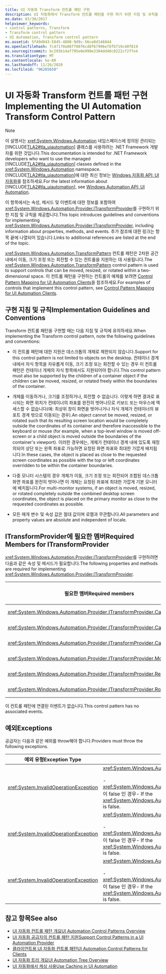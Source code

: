 ```yaml
---
title: UI 자동화 Transform 컨트롤 패턴 구현
description: UI 자동화에서 Transform 컨트롤 패턴을 구현 하기 위한 지침 및 규칙을 검토 합니다. ITransformProvider 인터페이스의 필수 멤버를 알고 있어야 합니다.
ms.date: 03/30/2017
helpviewer_keywords:
- control patterns, Transform
- Transform control pattern
- UI Automation, Transform control pattern
ms.assetid: 5f49d843-5845-4800-9d9c-56ce0d146844
ms.openlocfilehash: fc47170a08ff08f6cd8f67996ef8fbf19c40f819
ms.sourcegitcommit: bc293b14af795e0e999e3304dd40c0222cf2ffe4
ms.translationtype: MT
ms.contentlocale: ko-KR
ms.lasthandoff: 11/26/2020
ms.locfileid: "96265650"
---
```

# <a name="implementing-the-ui-automation-transform-control-pattern"></a><span data-ttu-id="cbbd8-104">UI 자동화 Transform 컨트롤 패턴 구현</span><span class="sxs-lookup"><span data-stu-id="cbbd8-104">Implementing the UI Automation Transform Control Pattern</span></span>

> [!NOTE]
> <span data-ttu-id="cbbd8-105">이 설명서는 <xref:System.Windows.Automation> 네임스페이스에 정의된 관리되는 [!INCLUDE[TLA2#tla_uiautomation](../../../includes/tla2sharptla-uiautomation-md.md)] 클래스를 사용하려는 .NET Framework 개발자를 위한 것입니다.</span><span class="sxs-lookup"><span data-stu-id="cbbd8-105">This documentation is intended for .NET Framework developers who want to use the managed [!INCLUDE[TLA2#tla_uiautomation](../../../includes/tla2sharptla-uiautomation-md.md)] classes defined in the <xref:System.Windows.Automation> namespace.</span></span> <span data-ttu-id="cbbd8-106">[!INCLUDE[TLA2#tla_uiautomation](../../../includes/tla2sharptla-uiautomation-md.md)]에 대한 최신 정보는 [Windows 자동화 API: UI 자동화](/windows/win32/winauto/entry-uiauto-win32)를 참조하세요.</span><span class="sxs-lookup"><span data-stu-id="cbbd8-106">For the latest information about [!INCLUDE[TLA2#tla_uiautomation](../../../includes/tla2sharptla-uiautomation-md.md)], see [Windows Automation API: UI Automation](/windows/win32/winauto/entry-uiauto-win32).</span></span>  
  
 <span data-ttu-id="cbbd8-107">이 항목에서는 속성, 메서드 및 이벤트에 대한 정보를 포함하여 <xref:System.Windows.Automation.Provider.ITransformProvider>를 구현하기 위한 지침 및 규칙을 제공합니다.</span><span class="sxs-lookup"><span data-stu-id="cbbd8-107">This topic introduces guidelines and conventions for implementing <xref:System.Windows.Automation.Provider.ITransformProvider>, including information about properties, methods, and events.</span></span> <span data-ttu-id="cbbd8-108">추가 참조에 대한 링크는 항목 끝에 나열되어 있습니다.</span><span class="sxs-lookup"><span data-stu-id="cbbd8-108">Links to additional references are listed at the end of the topic.</span></span>  
  
 <span data-ttu-id="cbbd8-109"><xref:System.Windows.Automation.TransformPattern> 컨트롤 패턴은 2차원 공간 내에서 이동, 크기 조정 또는 회전할 수 있는 컨트롤을 지원하는 데 사용됩니다.</span><span class="sxs-lookup"><span data-stu-id="cbbd8-109">The <xref:System.Windows.Automation.TransformPattern> control pattern is used to support controls that can be moved, resized, or rotated within a two-dimensional space.</span></span> <span data-ttu-id="cbbd8-110">이 컨트롤 패턴을 구현하는 컨트롤의 예제를 보려면 [Control Pattern Mapping for UI Automation Clients](control-pattern-mapping-for-ui-automation-clients.md)을 참조하세요.</span><span class="sxs-lookup"><span data-stu-id="cbbd8-110">For examples of controls that implement this control pattern, see [Control Pattern Mapping for UI Automation Clients](control-pattern-mapping-for-ui-automation-clients.md).</span></span>  
  
<a name="Implementation_Guidelines_and_Conventions"></a>

## <a name="implementation-guidelines-and-conventions"></a><span data-ttu-id="cbbd8-111">구현 지침 및 규칙</span><span class="sxs-lookup"><span data-stu-id="cbbd8-111">Implementation Guidelines and Conventions</span></span>  

 <span data-ttu-id="cbbd8-112">Transform 컨트롤 패턴을 구현할 때는 다음 지침 및 규칙에 유의하세요.</span><span class="sxs-lookup"><span data-stu-id="cbbd8-112">When implementing the Transform control pattern, note the following guidelines and conventions:</span></span>  
  
- <span data-ttu-id="cbbd8-113">이 컨트롤 패턴에 대한 지원은 데스크톱의 개체로 제한되지 않습니다.</span><span class="sxs-lookup"><span data-stu-id="cbbd8-113">Support for this control pattern is not limited to objects on the desktop.</span></span> <span data-ttu-id="cbbd8-114">컨테이너 경계 내에서 자식 항목을 자유롭게 이동, 크기 조정 또는 회전할 수 있는 경우 이 컨트롤 패턴은 컨테이너 개체의 자식 항목에서도 지원되어야 합니다.</span><span class="sxs-lookup"><span data-stu-id="cbbd8-114">This control pattern must also be supported by the children of a container object if the children can be moved, resized, or rotated freely within the boundaries of the container.</span></span>  
  
- <span data-ttu-id="cbbd8-115">개체를 이동하거나, 크기를 조정하거나, 회전할 수 없습니다. 이렇게 하면 결과로 표시되는 화면 위치가 컨테이너의 좌표를 완전히 벗어나므로 키보드 또는 마우스에 액세스할 수 없습니다(예: 최상위 창이 화면을 벗어나거나 자식 개체가 컨테이너의 뷰포트 경계 밖으로 이동되는 경우).</span><span class="sxs-lookup"><span data-stu-id="cbbd8-115">An object cannot be moved, resized, or rotated such that its resulting screen location would be completely outside the coordinates of its container and therefore inaccessible to the keyboard or mouse (for example, when a top-level window is moved off-screen or a child object is moved outside the boundaries of the container's viewport).</span></span> <span data-ttu-id="cbbd8-116">이러한 경우에는, 개체가 컨테이너 경계 내에 있도록 재정의되어 상단 또는 왼쪽 좌표로 가능하면 요청된 화면 좌표와 최대한 가깝게 배치됩니다.</span><span class="sxs-lookup"><span data-stu-id="cbbd8-116">In these cases, the object is placed as close to the requested screen coordinates as possible with the top or left coordinates overridden to be within the container boundaries.</span></span>  
  
- <span data-ttu-id="cbbd8-117">다중 모니터 시스템의 경우 개체가 이동, 크기 조정 또는 회전되어 조합된 데스크톱 화면 좌표를 완전히 벗어나면 이 개체는 요청된 좌표에 최대한 가깝게 기본 모니터에 배치됩니다.</span><span class="sxs-lookup"><span data-stu-id="cbbd8-117">For multi-monitor systems, if an object is moved, resized, or rotated completely outside the combined desktop screen coordinates, the object is placed on the primary monitor as close to the requested coordinates as possible.</span></span>  
  
- <span data-ttu-id="cbbd8-118">모든 매개 변수 및 속성 값은 절대 값이며 로캘과 무관합니다.</span><span class="sxs-lookup"><span data-stu-id="cbbd8-118">All parameters and property values are absolute and independent of locale.</span></span>  
  
<a name="Required_Members_for_the_IValueProvider_Interface"></a>

## <a name="required-members-for-itransformprovider"></a><span data-ttu-id="cbbd8-119">ITransformProvider에 필요한 멤버</span><span class="sxs-lookup"><span data-stu-id="cbbd8-119">Required Members for ITransformProvider</span></span>  

 <span data-ttu-id="cbbd8-120"><xref:System.Windows.Automation.Provider.ITransformProvider>를 구현하려면 다음과 같은 속성 및 메서드가 필요합니다.</span><span class="sxs-lookup"><span data-stu-id="cbbd8-120">The following properties and methods are required for implementing <xref:System.Windows.Automation.Provider.ITransformProvider>.</span></span>  
  
|<span data-ttu-id="cbbd8-121">필요한 멤버</span><span class="sxs-lookup"><span data-stu-id="cbbd8-121">Required members</span></span>|<span data-ttu-id="cbbd8-122">멤버 형식</span><span class="sxs-lookup"><span data-stu-id="cbbd8-122">Member type</span></span>|<span data-ttu-id="cbbd8-123">참고</span><span class="sxs-lookup"><span data-stu-id="cbbd8-123">Notes</span></span>|  
|----------------------|-----------------|-----------|  
|<xref:System.Windows.Automation.Provider.ITransformProvider.CanMove%2A>|<span data-ttu-id="cbbd8-124">속성</span><span class="sxs-lookup"><span data-stu-id="cbbd8-124">Property</span></span>|<span data-ttu-id="cbbd8-125">없음</span><span class="sxs-lookup"><span data-stu-id="cbbd8-125">None</span></span>|  
|<xref:System.Windows.Automation.Provider.ITransformProvider.CanResize%2A>|<span data-ttu-id="cbbd8-126">속성</span><span class="sxs-lookup"><span data-stu-id="cbbd8-126">Property</span></span>|<span data-ttu-id="cbbd8-127">없음</span><span class="sxs-lookup"><span data-stu-id="cbbd8-127">None</span></span>|  
|<xref:System.Windows.Automation.Provider.ITransformProvider.CanRotate%2A>|<span data-ttu-id="cbbd8-128">속성</span><span class="sxs-lookup"><span data-stu-id="cbbd8-128">Property</span></span>|<span data-ttu-id="cbbd8-129">없음</span><span class="sxs-lookup"><span data-stu-id="cbbd8-129">None</span></span>|  
|<xref:System.Windows.Automation.Provider.ITransformProvider.Move%2A>|<span data-ttu-id="cbbd8-130">메서드</span><span class="sxs-lookup"><span data-stu-id="cbbd8-130">Method</span></span>|<span data-ttu-id="cbbd8-131">없음</span><span class="sxs-lookup"><span data-stu-id="cbbd8-131">None</span></span>|  
|<xref:System.Windows.Automation.Provider.ITransformProvider.Resize%2A>|<span data-ttu-id="cbbd8-132">메서드</span><span class="sxs-lookup"><span data-stu-id="cbbd8-132">Method</span></span>|<span data-ttu-id="cbbd8-133">없음</span><span class="sxs-lookup"><span data-stu-id="cbbd8-133">None</span></span>|  
|<xref:System.Windows.Automation.Provider.ITransformProvider.Rotate%2A>|<span data-ttu-id="cbbd8-134">메서드</span><span class="sxs-lookup"><span data-stu-id="cbbd8-134">Method</span></span>|<span data-ttu-id="cbbd8-135">없음</span><span class="sxs-lookup"><span data-stu-id="cbbd8-135">None</span></span>|  
  
 <span data-ttu-id="cbbd8-136">이 컨트롤 패턴에 연결된 이벤트가 없습니다.</span><span class="sxs-lookup"><span data-stu-id="cbbd8-136">This control pattern has no associated events.</span></span>  
  
<a name="Exceptions"></a>

## <a name="exceptions"></a><span data-ttu-id="cbbd8-137">예외</span><span class="sxs-lookup"><span data-stu-id="cbbd8-137">Exceptions</span></span>  

 <span data-ttu-id="cbbd8-138">공급자는 다음과 같은 예외를 throw해야 합니다.</span><span class="sxs-lookup"><span data-stu-id="cbbd8-138">Providers must throw the following exceptions.</span></span>  
  
|<span data-ttu-id="cbbd8-139">예외 유형</span><span class="sxs-lookup"><span data-stu-id="cbbd8-139">Exception Type</span></span>|<span data-ttu-id="cbbd8-140">조건</span><span class="sxs-lookup"><span data-stu-id="cbbd8-140">Condition</span></span>|  
|--------------------|---------------|  
|<xref:System.InvalidOperationException>|<xref:System.Windows.Automation.Provider.ITransformProvider.Move%2A><br /><br /> <span data-ttu-id="cbbd8-141">- <xref:System.Windows.Automation.TransformPatternIdentifiers.CanMoveProperty> 이 false 인 경우</span><span class="sxs-lookup"><span data-stu-id="cbbd8-141">-   If the <xref:System.Windows.Automation.TransformPatternIdentifiers.CanMoveProperty> is false.</span></span>|  
|<xref:System.InvalidOperationException>|<xref:System.Windows.Automation.Provider.ITransformProvider.Resize%2A><br /><br /> <span data-ttu-id="cbbd8-142">- <xref:System.Windows.Automation.TransformPatternIdentifiers.CanResizeProperty> 이 false 인 경우</span><span class="sxs-lookup"><span data-stu-id="cbbd8-142">-   If the <xref:System.Windows.Automation.TransformPatternIdentifiers.CanResizeProperty> is false.</span></span>|  
|<xref:System.InvalidOperationException>|<xref:System.Windows.Automation.Provider.ITransformProvider.Rotate%2A><br /><br /> <span data-ttu-id="cbbd8-143">- <xref:System.Windows.Automation.TransformPatternIdentifiers.CanRotateProperty> 이 false 인 경우</span><span class="sxs-lookup"><span data-stu-id="cbbd8-143">-   If the <xref:System.Windows.Automation.TransformPatternIdentifiers.CanRotateProperty> is false.</span></span>|  
  
## <a name="see-also"></a><span data-ttu-id="cbbd8-144">참고 항목</span><span class="sxs-lookup"><span data-stu-id="cbbd8-144">See also</span></span>

- [<span data-ttu-id="cbbd8-145">UI 자동화 컨트롤 패턴 개요</span><span class="sxs-lookup"><span data-stu-id="cbbd8-145">UI Automation Control Patterns Overview</span></span>](ui-automation-control-patterns-overview.md)
- [<span data-ttu-id="cbbd8-146">UI 자동화 공급자의 컨트롤 패턴 지원</span><span class="sxs-lookup"><span data-stu-id="cbbd8-146">Support Control Patterns in a UI Automation Provider</span></span>](support-control-patterns-in-a-ui-automation-provider.md)
- [<span data-ttu-id="cbbd8-147">클라이언트용 UI 자동화 컨트롤 패턴</span><span class="sxs-lookup"><span data-stu-id="cbbd8-147">UI Automation Control Patterns for Clients</span></span>](ui-automation-control-patterns-for-clients.md)
- [<span data-ttu-id="cbbd8-148">UI 자동화 트리 개요</span><span class="sxs-lookup"><span data-stu-id="cbbd8-148">UI Automation Tree Overview</span></span>](ui-automation-tree-overview.md)
- [<span data-ttu-id="cbbd8-149">UI 자동화에서 캐싱 사용</span><span class="sxs-lookup"><span data-stu-id="cbbd8-149">Use Caching in UI Automation</span></span>](use-caching-in-ui-automation.md)
